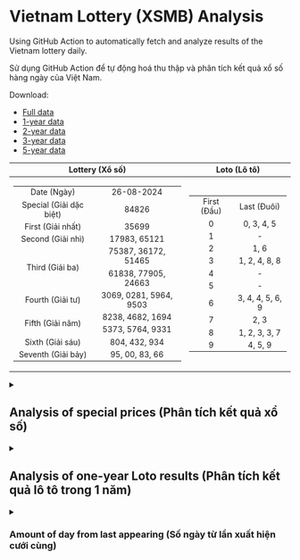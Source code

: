 # Vietnam Lottery (XSMB) Analysis

Using GitHub Action to automatically fetch and analyze results of the Vietnam lottery daily.

Sử dụng GitHub Action để tự động hoá thu thập và phân tích kết quả xổ số hàng ngày của Việt Nam.

Download:

* [Full data](https://raw.githubusercontent.com/khiemdoan/vietnam-lottery-xsmb-analysis/main/results/xsmb.csv)
* [1-year data](https://raw.githubusercontent.com/khiemdoan/vietnam-lottery-xsmb-analysis/main/results/xsmb_1_year.csv)
* [2-year data](https://raw.githubusercontent.com/khiemdoan/vietnam-lottery-xsmb-analysis/main/results/xsmb_2_year.csv)
* [3-year data](https://raw.githubusercontent.com/khiemdoan/vietnam-lottery-xsmb-analysis/main/results/xsmb_3_year.csv)
* [5-year data](https://raw.githubusercontent.com/khiemdoan/vietnam-lottery-xsmb-analysis/main/results/xsmb_5_year.csv)

| Lottery (Xổ số) | Loto (Lô tô) |
| :------------: | :----------: |
| <table><tr><td>Date (Ngày)</td><td>26-08-2024</td></tr><tr><td>Special (Giải dặc biệt)</td><td>84826</td></tr><tr><td>First (Giải nhất)</td><td>35699</td></tr><tr><td>Second (Giải nhì)</td><td>17983, 65121</td></tr><tr><td rowspan="2">Third (Giải ba)</td><td>75387, 36172, 51465</td></tr><tr><td>61838, 77905, 24663</td></tr><tr><td>Fourth (Giải tư)</td><td>3069, 0281, 5964, 9503</td></tr><tr><td rowspan="2">Fifth (Giải năm)</td><td>8238, 4682, 1694</td></tr><tr><td>5373, 5764, 9331</td></tr><tr><td>Sixth (Giải sáu)</td><td>804, 432, 934</td></tr><tr><td>Seventh (Giải bảy)</td><td>95, 00, 83, 66</td></tr></table> | <table><tr><td>First (Đầu)</td><td>Last (Đuôi)</td></tr><tr><td>0</td><td>0, 3, 4, 5</td></tr><tr><td>1</td><td>-</td></tr><tr><td>2</td><td>1, 6</td></tr><tr><td>3</td><td>1, 2, 4, 8, 8</td></tr><tr><td>4</td><td>-</td></tr><tr><td>5</td><td>-</td></tr><tr><td>6</td><td>3, 4, 4, 5, 6, 9</td></tr><tr><td>7</td><td>2, 3</td></tr><tr><td>8</td><td>1, 2, 3, 3, 7</td></tr><tr><td>9</td><td>4, 5, 9</td></tr></table> |

<details>
  <summary><h2>Analysis of special prices (Phân tích kết quả xổ số)</h2></summary>
  <h3>Amount of day from last appearing (Số ngày từ lần xuất hiện cuối cùng)</h3>

  ![Delta](images/special_delta.jpg)

  <h3>Top 10 amount of day from last appearing (Top 10 số lâu chưa xuất hiện)</h3>

  ![Delta top 10](images/special_delta_top_10.jpg)
</details>

<details>
  <summary><h2>Analysis of one-year Loto results (Phân tích kết quả lô tô trong 1 năm)</h2></summary>

  Max: 129. Min: 63.

  Mean: 97.74. Standard deviation: 11.7.

  <h3>Detail (Chi tiết)</h3>

  ![Detail](images/heatmap.jpg)

  <h3>Top 10</h3>

  ![Top 10](images/top-10.jpg)

  <h3>Distribution (Phân bổ)</h3>

  ![Distribution](images/distribution.jpg)
</details>

<details>
  <summary><h3>Amount of day from last appearing (Số ngày từ lần xuất hiện cưới cùng)</h2></summary>

  ![Delta](images/delta.jpg)

  <h3>Top 10 amount of day from last appearing (Top 10 số lâu chưa xuất hiện)</h3>

  ![Delta top 10](images/delta_top_10.jpg)
</details>